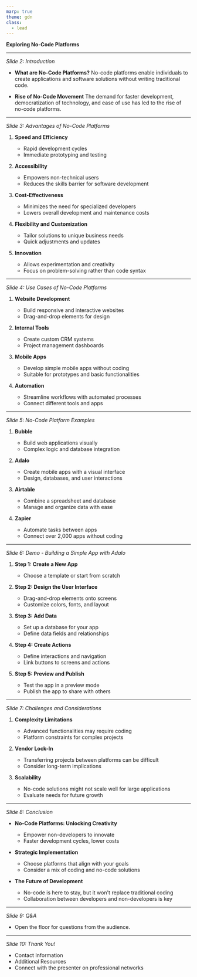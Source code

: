 ```yaml
---
marp: true
theme: gdn
class:
  - lead
---
```

<!-- _class: title_page -->

**Exploring No-Code Platforms**

---

*Slide 2: Introduction*

- **What are No-Code Platforms?**
  No-code platforms enable individuals to create applications and software solutions without writing traditional code.

- **Rise of No-Code Movement**
  The demand for faster development, democratization of technology, and ease of use has led to the rise of no-code platforms.

---

*Slide 3: Advantages of No-Code Platforms*

1. **Speed and Efficiency**
   - Rapid development cycles
   - Immediate prototyping and testing

2. **Accessibility**
   - Empowers non-technical users
   - Reduces the skills barrier for software development

3. **Cost-Effectiveness**
   - Minimizes the need for specialized developers
   - Lowers overall development and maintenance costs

4. **Flexibility and Customization**
   - Tailor solutions to unique business needs
   - Quick adjustments and updates

5. **Innovation**
   - Allows experimentation and creativity
   - Focus on problem-solving rather than code syntax

---

*Slide 4: Use Cases of No-Code Platforms*

1. **Website Development**
   - Build responsive and interactive websites
   - Drag-and-drop elements for design

2. **Internal Tools**
   - Create custom CRM systems
   - Project management dashboards

3. **Mobile Apps**
   - Develop simple mobile apps without coding
   - Suitable for prototypes and basic functionalities

4. **Automation**
   - Streamline workflows with automated processes
   - Connect different tools and apps

---

*Slide 5: No-Code Platform Examples*

1. **Bubble**
   - Build web applications visually
   - Complex logic and database integration

2. **Adalo**
   - Create mobile apps with a visual interface
   - Design, databases, and user interactions

3. **Airtable**
   - Combine a spreadsheet and database
   - Manage and organize data with ease

4. **Zapier**
   - Automate tasks between apps
   - Connect over 2,000 apps without coding

---

*Slide 6: Demo - Building a Simple App with Adalo*

1. **Step 1: Create a New App**
   - Choose a template or start from scratch

2. **Step 2: Design the User Interface**
   - Drag-and-drop elements onto screens
   - Customize colors, fonts, and layout

3. **Step 3: Add Data**
   - Set up a database for your app
   - Define data fields and relationships

4. **Step 4: Create Actions**
   - Define interactions and navigation
   - Link buttons to screens and actions

5. **Step 5: Preview and Publish**
   - Test the app in a preview mode
   - Publish the app to share with others

---

*Slide 7: Challenges and Considerations*

1. **Complexity Limitations**
   - Advanced functionalities may require coding
   - Platform constraints for complex projects

2. **Vendor Lock-In**
   - Transferring projects between platforms can be difficult
   - Consider long-term implications

3. **Scalability**
   - No-code solutions might not scale well for large applications
   - Evaluate needs for future growth

---

*Slide 8: Conclusion*

- **No-Code Platforms: Unlocking Creativity**
  - Empower non-developers to innovate
  - Faster development cycles, lower costs

- **Strategic Implementation**
  - Choose platforms that align with your goals
  - Consider a mix of coding and no-code solutions

- **The Future of Development**
  - No-code is here to stay, but it won't replace traditional coding
  - Collaboration between developers and non-developers is key

---

*Slide 9: Q&A*

- Open the floor for questions from the audience.

---

*Slide 10: Thank You!*

- Contact Information
- Additional Resources
- Connect with the presenter on professional networks
